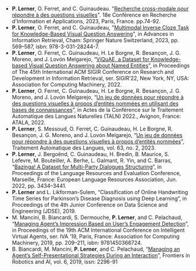 - **P. Lerner**, O. Ferret, and C. Guinaudeau. "[Recherche cross-modale pour répondre à des questions visuelles](https://hal.science/hal-04131549)". 
  18e Conférence en Recherche d'Information et Applications, 2023, Paris, France. pp.74-92.
- **P. Lerner**, O. Ferret, and C. Guinaudeau, "[Multimodal Inverse Cloze Task for Knowledge-Based Visual Question Answering](https://hal.science/hal-03933089)", 
  in Advances in Information Retrieval, Cham: Springer Nature Switzerland, 2023, pp. 569–587, isbn: 978-3-031-28244-7.
- **P. Lerner**, O. Ferret, C. Guinaudeau, H. Le Borgne, R. Besançon, J. G. Moreno, and J. Lovón Melgarejo, 
  “[ViQuAE, a Dataset for Knowledge-based Visual Question Answering about Named Entities](https://hal.science/hal-03650618/)”, 
  in Proceedings of The 45th International ACM SIGIR Conference on Research and Development in Information Retrieval, ser. SIGIR’22, New York, NY, USA: Association for Computing Machinery, 2022.
- **P. Lerner**, O. Ferret, C. Guinaudeau, H. Le Borgne, R. Besançon, J. G. Moreno, and J. Lovón Melgarejo, 
  “[Un jeu de données pour répondre à des questions visuelles à propos d’entités nommées en utilisant des bases de connaissances](https://aclanthology.org/2022.jeptalnrecital-taln.43/)”, 
  in Actes de la Conférence sur le Traitement Automatique des Langues Naturelles (TALN) 2022., Avignon, France: ATALA, 2022.
- **P. Lerner**, S. Messoud, O. Ferret, C. Guinaudeau, H. Le Borgne, R. Besançon, J. G. Moreno, and J. Lovón Melgarejo, 
  “[Un jeu de données pour répondre à des questions visuelles à propos d’entités nommées](https://www.atala.org/content/tal_63_2_1)”, 
  Traitement Automatique des Langues, vol. 63, no. 2, 2023.
- **P. Lerner**, J. Bergoënd, C. Guinaudeau, H. Bredin, B. Maurice, S. Lefevre, M. Bouteiller, A. Berhe, L. Galmant, R. Yin, and C. Barras, 
  “[Bazinga! A Dataset for Multi-Party Dialogues Structuring](https://aclanthology.org/2022.lrec-1.367)”, 
  in Proceedings of the Language Resources and Evaluation Conference, Marseille, France: European Language Resources Association, Jun. 2022, pp. 3434–3441.
- **P. Lerner** and L. Likforman-Sulem, “Classification of Online Handwriting Time Series for Parkinson’s Disease Diagnosis using Deep Learning”, 
  in Proceedings of the 4th Junior Conference on Data Science and Engineering (JDSE), 2019.
- M. Mancini, B. Biancardi, S. Dermouche, **P. Lerner**, and C. Pelachaud, 
  “[Managing Agent’s Impression Based on User’s Engagement Detection](https://doi.org/10.1145/3308532.3329442)”, 
  in Proceedings of the 19th ACM International Conference on Intelligent Virtual Agents, ser. 
  IVA ’19, Paris, France: Association for Computing Machinery, 2019, pp. 209–211, isbn: 9781450366724.
- B. Biancardi, M. Mancini, **P. Lerner**, and C. Pelachaud, 
  “[Managing an Agent’s Self-Presentational Strategies During an Interaction](https://www.frontiersin.org/article/10.3389/frobt.2019.00093)”, 
  Frontiers in Robotics and AI, vol. 6, 2019, issn: 2296-91